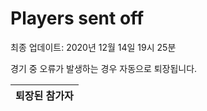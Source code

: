 # Players sent off
최종 업데이트: 2020년 12월 14일 19시 25분


경기 중 오류가 발생하는 경우 자동으로 퇴장됩니다.


| 퇴장된 참가자 |
|:---:|
